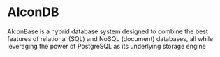 # AlconDB
AlconBase is a hybrid database system designed to combine the best features of relational (SQL) and NoSQL (document) databases, all while leveraging the power of PostgreSQL as its underlying storage engine
